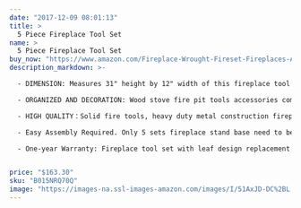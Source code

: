 ```yaml
---
date: "2017-12-09 08:01:13"
title: >
  5 Piece Fireplace Tool Set
name: >
  5 Piece Fireplace Tool Set
buy_now: "https://www.amazon.com/Fireplace-Wrought-Fireset-Fireplaces-Accessories/dp/B015NRQ70Q?SubscriptionId=AKIAIA5RBQIWQVTCUEUQ&tag=coldcutdeals-20&linkCode=xm2&camp=2025&creative=165953&creativeASIN=B015NRQ70Q"
description_markdown: >-

  - DIMENSION: Measures 31" height by 12" width of this fireplace tool set with leaf design, pewter-engraved dark color mix with smooth brighter color. Elegant leaf rack put off the side of your indoor fire place, fire screens, wood burning stove or outdoor fire pit for a timeless and picturesque display.

  - ORGANIZED AND DECORATION: Wood stove fire pit tools accessories comes with a poker, brush, shovel, tongs and stand with pedestal base. The wrought iron fireplace tools are arranged around a central pole that does not take up too much guest room space. 5pc fireplace tool set attractively keeps your tools in one convenient area.

  - HIGH QUALITY：Solid fire tools, heavy duty metal construction fireplace sets provides reliable durability. The fireplace tools wrought iron and powder-coated finish adds a rustic, classic look to the fire place and ensures long-lasting use. The wrought iron body of the tool sets stand and toolset will easily withstand the heat of the fire, and the four legs of toolset keep the set more sturdy.

  - Easy Assembly Required. Only 5 sets fireplace stand base need to be installed. Like all Amagabeli fireplace accessories products, this tool set is designed to be sturdy and easy to use.

  - One-year Warranty: Fireplace tool set with leaf design replacement parts or repaired parts shall be covered within the Limited Warranty Period.


price: "$163.30"
sku: "B015NRQ70Q"
image: "https://images-na.ssl-images-amazon.com/images/I/51AxJD-DC%2BL.jpg"
---
```

